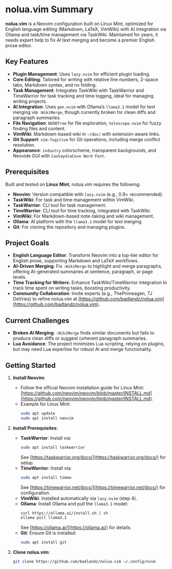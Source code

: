 # nolua.vim Summary

**nolua.vim** is a Neovim configuration built on Linux Mint, optimized for English language editing (Markdown, LaTeX, VimWiki) with AI integration via Ollama and task/time management via TaskWiki. Maintained for years, it needs expert help to fix AI text merging and become a premier English prose editor.

## Key Features

- **Plugin Management**: Uses `lazy.nvim` for efficient plugin loading.
- **Core Editing**: Tailored for writing with relative line numbers, 2-space tabs, Markdown syntax, and no folding.
- **Task Management**: Integrates TaskWiki with TaskWarrior and TimeWarrior for task tracking and time logging, ideal for managing writing projects.
- **AI Integration**: Uses `gen.nvim` with Ollama’s `llama3.1` model for text merging via `:WikiMerge`, though currently broken for clean diffs and paragraph summaries.
- **File Navigation**: `NERDTree` for file exploration, `telescope.nvim` for fuzzy finding files and content.
- **VimWiki**: Markdown-based wiki in `~/doc/` with extension-aware links.
- **Git Support**: `vim-fugitive` for Git operations, including merge conflict resolution.
- **Appearance**: `industry` colorscheme, transparent backgrounds, and Neovide GUI with `CaskaydiaCove Nerd Font`.

## Prerequisites

Built and tested on **Linux Mint**, nolua.vim requires the following:

- **Neovim**: Version compatible with `lazy.nvim` (e.g., 0.9+ recommended).
- **TaskWiki**: For task and time management within VimWiki.
- **TaskWarrior**: CLI tool for task management.
- **TimeWarrior**: CLI tool for time tracking, integrated with TaskWiki.
- **VimWiki**: For Markdown-based note-taking and wiki management.
- **Ollama**: AI platform with the `llama3.1` model for text merging.
- **Git**: For cloning the repository and managing plugins.

## Project Goals

- **English Language Editor**: Transform Neovim into a top-tier editor for English prose, supporting Markdown and LaTeX workflows.
- **AI-Driven Merging**: Fix `:WikiMerge` to highlight and merge paragraphs, offering AI-generated summaries at sentence, paragraph, or page levels.
- **Time Tracking for Writers**: Enhance TaskWiki/TimeWarrior integration to track time spent on writing tasks, boosting productivity.
- **Community Collaboration**: Invite experts (e.g., ThePrimeagen, TJ DeVries) to refine nolua.vim at [https://github.com/badlandz/nolua.vim](https://github.com/badlandz/nolua.vim).

## Current Challenges

- **Broken AI Merging**: `:WikiMerge` finds similar documents but fails to produce clean diffs or suggest coherent paragraph summaries.
- **Lua Avoidance**: The project minimizes Lua scripting, relying on plugins, but may need Lua expertise for robust AI and merge functionality.

## Getting Started

1. **Install Neovim**:
   - Follow the official Neovim installation guide for Linux Mint: [https://github.com/neovim/neovim/blob/master/INSTALL.md](https://github.com/neovim/neovim/blob/master/INSTALL.md).
   - Example for Linux Mint:
     ```bash
     sudo apt update
     sudo apt install neovim
     ```

2. **Install Prerequisites**:
   - **TaskWarrior**: Install via:
     ```bash
     sudo apt install taskwarrior
     ```
     See [https://taskwarrior.org/docs/](https://taskwarrior.org/docs/) for setup.
   - **TimeWarrior**: Install via:
     ```bash
     sudo apt install timew
     ```
     See [https://timewarrior.net/docs/](https://timewarrior.net/docs/) for configuration.
   - **VimWiki**: Installed automatically via `lazy.nvim` (step 4).
   - **Ollama**: Install Ollama and pull the `llama3.1` model:
     ```bash
     curl https://ollama.ai/install.sh | sh
     ollama pull llama3.1
     ```
     See [https://ollama.ai/](https://ollama.ai/) for details.
   - **Git**: Ensure Git is installed:
     ```bash
     sudo apt install git
     ```

3. **Clone nolua.vim**:
   ```bash
   git clone https://github.com/badlandz/nolua.vim ~/.config/nvim

